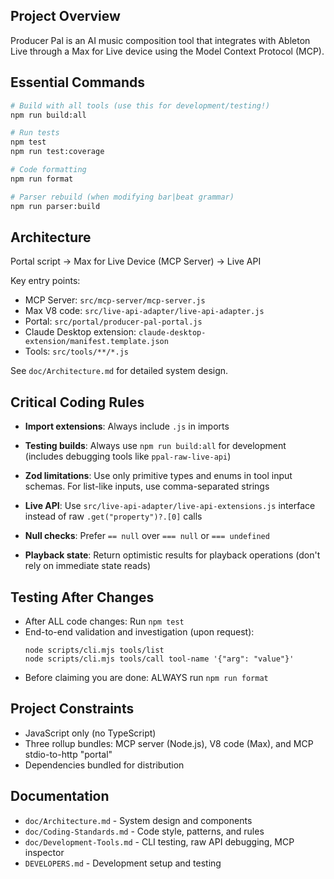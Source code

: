 ## Project Overview

Producer Pal is an AI music composition tool that integrates with Ableton Live
through a Max for Live device using the Model Context Protocol (MCP).

## Essential Commands

```bash
# Build with all tools (use this for development/testing!)
npm run build:all

# Run tests
npm test
npm run test:coverage

# Code formatting
npm run format

# Parser rebuild (when modifying bar|beat grammar)
npm run parser:build
```

## Architecture

Portal script → Max for Live Device (MCP Server) → Live API

Key entry points:

- MCP Server: `src/mcp-server/mcp-server.js`
- Max V8 code: `src/live-api-adapter/live-api-adapter.js`
- Portal: `src/portal/producer-pal-portal.js`
- Claude Desktop extension: `claude-desktop-extension/manifest.template.json`
- Tools: `src/tools/**/*.js`

See `doc/Architecture.md` for detailed system design.

## Critical Coding Rules

- **Import extensions**: Always include `.js` in imports

- **Testing builds**: Always use `npm run build:all` for development (includes
  debugging tools like `ppal-raw-live-api`)

- **Zod limitations**: Use only primitive types and enums in tool input schemas.
  For list-like inputs, use comma-separated strings

- **Live API**: Use `src/live-api-adapter/live-api-extensions.js` interface
  instead of raw `.get("property")?.[0]` calls

- **Null checks**: Prefer `== null` over `=== null` or `=== undefined`

- **Playback state**: Return optimistic results for playback operations (don't
  rely on immediate state reads)

## Testing After Changes

- After ALL code changes: Run `npm test`
- End-to-end validation and investigation (upon request):
  ```
  node scripts/cli.mjs tools/list
  node scripts/cli.mjs tools/call tool-name '{"arg": "value"}'
  ```
- Before claiming you are done: ALWAYS run `npm run format`

## Project Constraints

- JavaScript only (no TypeScript)
- Three rollup bundles: MCP server (Node.js), V8 code (Max), and MCP
  stdio-to-http "portal"
- Dependencies bundled for distribution

## Documentation

- `doc/Architecture.md` - System design and components
- `doc/Coding-Standards.md` - Code style, patterns, and rules
- `doc/Development-Tools.md` - CLI testing, raw API debugging, MCP inspector
- `DEVELOPERS.md` - Development setup and testing
